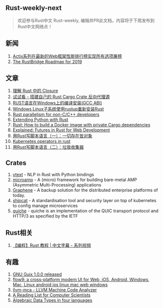 ## Rust-weekly-next

> 欢迎参与Rust中文 Rust-weekly, 编辑并PR此文档，内容将于下周发布到Rust中文网络点！

## 新闻

1. [Actix系列在最新的Web框架性能排行榜实现所有选项屠榜](https://www.techempower.com/benchmarks/#section=test&runid=021dbe49-bcc4-4ea5-8475-50e9ed8e572f&hw=ph&test=fortune)
2. [The RustBridge Roadmap for 2019](https://p.veb.cool/phame/live/1/post/1/the_rustbridge_roadmap_for_2019/)


## 文章

1. [理解 Rust 中的 Closure](https://zhuanlan.zhihu.com/p/64417628)
2. [试试看 - 搭建自己的 Rust Cargo Crate 反向代理源](https://zhuanlan.zhihu.com/p/64253975)
3. [RUST语言在Windows上的编译安装(GCC ABI)](https://www.jianshu.com/p/a6e3b9ffa9d9)
4. [Windows Linux子系统使用rustup重新安装Rust](https://my.oschina.net/yushulx/blog/3043452)
5. [Rust parallelism for non-C/C++ developers](https://medium.com/nearprotocol/rust-parallelism-for-non-c-c-developers-ec23f48b7e56)
6. [Extending Python with Rust](https://medium.com/@p_chhetri/extending-python-with-rust-84e9299d34c1)
7. [Rust: How to build a Docker image with private Cargo dependencies](https://medium.com/@c_ameron/rust-how-to-build-a-docker-image-with-private-cargo-dependencies-ab91c25c4301)
8. [Explained: Futures in Rust for Web Development](https://dev.to/gruberb/explained-rust-futures-for-web-development-a10)
9. [用Rust写脚本语言（一）：一切存在皆对象](https://zhuanlan.zhihu.com/p/64638093)
10. [Kubernetes operators in rust](https://clux.github.io/probes/post/2019-04-29-rust-on-kubernetes/)
11. [用Rust写脚本语言（二）：垃圾收集器](https://zhuanlan.zhihu.com/p/64670554)

## Crates

1. [vtext](https://github.com/rth/vtext) - NLP in Rust with Python bindings
2. [microamp](https://github.com/japaric/microamp) - 
A (micro) framework for building bare-metal AMP (Asymmetric Multi-Processing) applications
3. [Graphene](https://github.com/Toure/Graphene) - 
A backup solution for the distributed enterprise platforms of today.
4. [shipcat](https://github.com/Babylonpartners/shipcat) - A standardisation tool and security layer on top of kubernetes to config manage microservices
5. [quiche](https://github.com/cloudflare/quiche) - quiche is an implementation of the QUIC transport protocol and HTTP/3 as specified by the IETF



## Rust相关

1. [【编程】Rust 教程 | 中文字幕 - 系列视频](https://space.bilibili.com/331415319?spm_id_from=333.788.b_765f7570696e666f.2)


## 有趣

1. [GNU Guix 1.0.0 released](https://www.gnu.org/software/guix/blog/2019/gnu-guix-1.0.0-released/)
2. [flow9: a cross-platform modern UI for Web, iOS, Android, Windows, Mac, Linux android ios linux mac web windows](https://flow9.org/)
3. [llvm-mca - LLVM Machine Code Analyzer](https://llvm.org/docs/CommandGuide/llvm-mca.html)
4. [A Reading List for Computer Scientists](http://john.regehr.org/reading_list/)
5. [Algebraic Data Types in four languages](https://link.medium.com/Lu8B7iyMqW)
